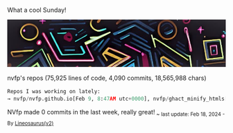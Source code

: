 What a cool Sunday!

![banner](./assets/banner.jpg)

nvfp's repos (75,925 lines of code, 4,090 commits, 18,565,988 chars)

```python
Repos I was working on lately:
→ nvfp/nvfp.github.io[Feb 9, 8:47AM utc+0000], nvfp/ghact_minify_htmls[Tue, Jan 23, 2024], nvfp/ghact_auto_permalink[Jan 22]
```

NVfp made 0 commits in the last week, really great!<sub> ~ last update: Feb 18, 2024 - By [Lineosaurus(v2)](https://github.com/Lineosaurus/Lineosaurus)</sub>